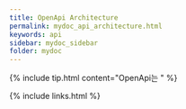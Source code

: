 ```yaml
---
title: OpenApi Architecture
permalink: mydoc_api_architecture.html
keywords: api
sidebar: mydoc_sidebar
folder: mydoc
---
```


{% include tip.html content="OpenApi는 " %}



{% include links.html %}
